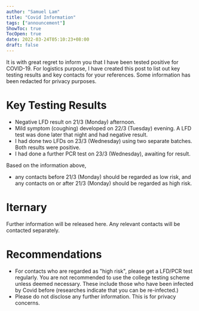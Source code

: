 ```yaml
---
author: "Samuel Lam"
title: "Covid Information"
tags: ["announcement"]
ShowToc: true
TocOpen: true
date: 2022-03-24T05:10:23+08:00
draft: false
---
```


It is with great regret to inform you that I have been tested positive for COVID-19. For logistics purpose, I have created this post to list out key testing results and key contacts for your references. Some information has been redacted for privacy purposes.

# Key Testing Results
- Negative LFD result on 21/3 (Monday) afternoon.
- Mild symptom (coughing) developed on 22/3 (Tuesday) evening. A LFD test was done later that night and had negative result.
- I had done two LFDs on 23/3 (Wednesday) using two separate batches. Both results were positive.
- I had done a further PCR test on 23/3 (Wednesday), awaiting for result.

Based on the information above, 
- any contacts before 21/3 (Monday) should be regarded as low risk, and any contacts on or after 21/3 (Monday) should be regarded as high risk.

# Iternary
Further information will be released here. Any relevant contacts will be contacted separately.

# Recommendations
- For contacts who are regarded as "high risk", please get a LFD/PCR test regularly. You are not recommended to use the college testing scheme unless deemed necessary. These include those who have been infected by Covid before (researches indicate that you can be re-infected.)
- Please do not disclose any further information. This is for privacy concerns.

